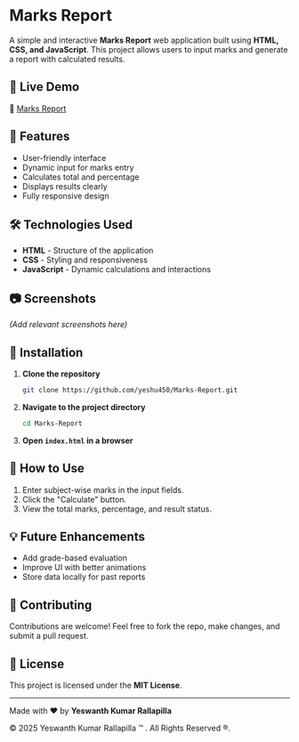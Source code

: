 # Marks Report

A simple and interactive **Marks Report** web application built using **HTML, CSS, and JavaScript**. This project allows users to input marks and generate a report with calculated results.

## 🚀 Live Demo
🔗 [Marks Report](https://yeshu450.github.io/Marks-Report/)

## 📌 Features
- User-friendly interface
- Dynamic input for marks entry
- Calculates total and percentage
- Displays results clearly
- Fully responsive design

## 🛠️ Technologies Used
- **HTML** - Structure of the application
- **CSS** - Styling and responsiveness
- **JavaScript** - Dynamic calculations and interactions

## 📷 Screenshots
*(Add relevant screenshots here)*

## 📂 Installation
1. **Clone the repository**
   ```sh
   git clone https://github.com/yeshu450/Marks-Report.git
   ```
2. **Navigate to the project directory**
   ```sh
   cd Marks-Report
   ```
3. **Open `index.html` in a browser**

## 🎯 How to Use
1. Enter subject-wise marks in the input fields.
2. Click the "Calculate" button.
3. View the total marks, percentage, and result status.

## 💡 Future Enhancements
- Add grade-based evaluation
- Improve UI with better animations
- Store data locally for past reports

## 🤝 Contributing
Contributions are welcome! Feel free to fork the repo, make changes, and submit a pull request.

## 📜 License
This project is licensed under the **MIT License**.

---
Made with ❤️ by **Yeswanth Kumar Rallapilla**


&copy; 2025 Yeswanth Kumar Rallapilla &trade; . All Rights Reserved &reg;.
